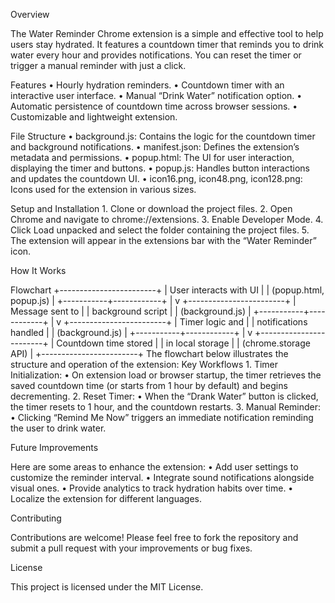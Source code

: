 Overview

The Water Reminder Chrome extension is a simple and effective tool to help users stay hydrated. It features a countdown timer that reminds you to drink water every hour and provides notifications. You can reset the timer or trigger a manual reminder with just a click.

Features
	•	Hourly hydration reminders.
	•	Countdown timer with an interactive user interface.
	•	Manual “Drink Water” notification option.
	•	Automatic persistence of countdown time across browser sessions.
	•	Customizable and lightweight extension.

File Structure
	•	background.js: Contains the logic for the countdown timer and background notifications.
	•	manifest.json: Defines the extension’s metadata and permissions.
	•	popup.html: The UI for user interaction, displaying the timer and buttons.
	•	popup.js: Handles button interactions and updates the countdown UI.
	•	icon16.png, icon48.png, icon128.png: Icons used for the extension in various sizes.

Setup and Installation
	1.	Clone or download the project files.
	2.	Open Chrome and navigate to chrome://extensions.
	3.	Enable Developer Mode.
	4.	Click Load unpacked and select the folder containing the project files.
	5.	The extension will appear in the extensions bar with the “Water Reminder” icon.
 
How It Works

Flowchart
+------------------------+
| User interacts with UI |
| (popup.html, popup.js) |
+-----------+------------+
            |
            v
+------------------------+
| Message sent to        |
| background script      |
| (background.js)        |
+-----------+------------+
            |
            v
+------------------------+
| Timer logic and        |
| notifications handled  |
| (background.js)        |
+-----------+------------+
            |
            v
+------------------------+
| Countdown time stored  |
| in local storage       |
| (chrome.storage API)   |
+------------------------+
The flowchart below illustrates the structure and operation of the extension:
Key Workflows
	1.	Timer Initialization:
	•	On extension load or browser startup, the timer retrieves the saved countdown time (or starts from 1 hour by default) and begins decrementing.
	2.	Reset Timer:
	•	When the “Drank Water” button is clicked, the timer resets to 1 hour, and the countdown restarts.
	3.	Manual Reminder:
	•	Clicking “Remind Me Now” triggers an immediate notification reminding the user to drink water.

Future Improvements

Here are some areas to enhance the extension:
	•	Add user settings to customize the reminder interval.
	•	Integrate sound notifications alongside visual ones.
	•	Provide analytics to track hydration habits over time.
	•	Localize the extension for different languages.

Contributing

Contributions are welcome! Please feel free to fork the repository and submit a pull request with your improvements or bug fixes.

License

This project is licensed under the MIT License.
